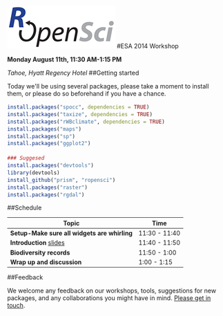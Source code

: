 
[![](00-introduction/img/ropensci_logo_sm.png)](http://ropensci.org/)
#ESA 2014 Workshop

**Monday August 11th, 11:30 AM-1:15 PM**

*Tahoe, Hyatt Regency Hotel*
##Getting started

Today we'll be using several packages, please take a moment to install them, or please do so beforehand if you have a chance.

```R
install.packages("spocc", dependencies = TRUE)
install.packages("taxize", dependencies = TRUE)
install.packages("rWBclimate", dependencies = TRUE)
install.packages("maps")
install.packages("sp")
install.packages("ggplot2")

### Suggesed
install.packages("devtools")
library(devtools)
install_github("prism", "ropensci")
install.packages("raster")
install.packages("rgdal")

```

##Schedule 

|Topic|Time|
|---------------|-------|
|**Setup-Make sure all widgets are whirling**| 11:30 - 11:40 |
|**Introduction** [slides](http://bit.ly/ro-esa2014) | 11:40 - 11:50 |
|**Biodiversity records**  | 11:50 - 1:00 |
|**Wrap up and discussion**  | 1:00 - 1:15 |

##Feedback

We welcome any feedback on our workshops, tools, suggestions for new packages, and any collaborations you might have in mind. [Please get in touch](http://ropensci.org/contact.html).
